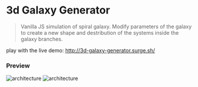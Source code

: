 # 3d Galaxy Generator
> Vanilla JS simulation of spiral galaxy. 
> Modify parameters of the galaxy to create a new shape and destribution
> of the systems inside the galaxy branches.

play with the live demo: http://3d-galaxy-generator.surge.sh/

### Preview
![architecture](https://raw.githubusercontent.com/konstantinsteinmiller/3d-galaxy-generatormaster/galaxy-generator.png)
![architecture](https://raw.githubusercontent.com/konstantinsteinmiller/3d-galaxy-generator/master/galaxy-generator-with-modify-controls.png)